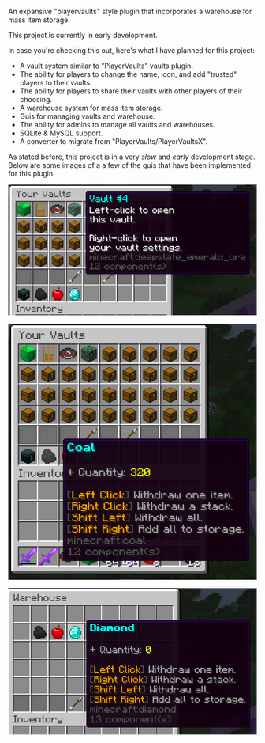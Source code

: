 An expansive "playervaults" style plugin that incorporates a warehouse for mass item storage.

This project is currently in early development.

In case you're checking this out, here's
what I have planned for this project:

- A vault system similar to "PlayerVaults" vaults plugin.
- The ability for players to change the name, icon, and add "trusted" players to their vaults.
- The ability for players to share their vaults with other players of their choosing.
- A warehouse system for mass item storage.
- Guis for managing vaults and warehouse.
- The ability for admins to manage all vaults and warehouses.
- SQLite & MySQL support.
- A converter to migrate from "PlayerVaults/PlayerVaultsX".


As stated before, this project is in a very *slow* and
*early* development stage. Below are some images of a
a few of the guis that have been implemented for this plugin.

![yourvaults.png](images/yourvaults.png)



![quickbar.png](images/quickbar.png)



![warehouse.png](images/warehouse.png)